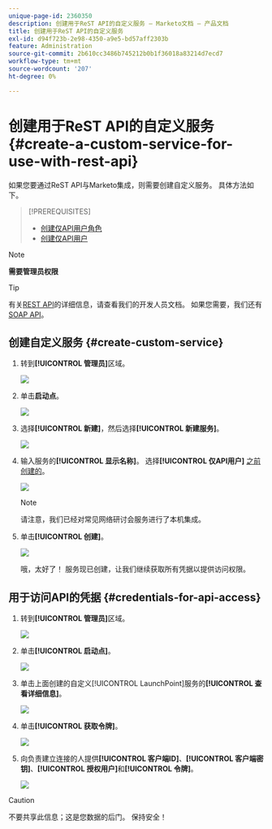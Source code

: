 ```yaml
---
unique-page-id: 2360350
description: 创建用于ReST API的自定义服务 — Marketo文档 — 产品文档
title: 创建用于ReST API的自定义服务
exl-id: d94f723b-2e98-4350-a9e5-bd57aff2303b
feature: Administration
source-git-commit: 2b610cc3486b745212b0b1f36018a83214d7ecd7
workflow-type: tm+mt
source-wordcount: '207'
ht-degree: 0%

---
```


# 创建用于ReST API的自定义服务 {#create-a-custom-service-for-use-with-rest-api}

如果您要通过ReST API与Marketo集成，则需要创建自定义服务。 具体方法如下。

>[!PREREQUISITES]
>
>* [创建仅API用户角色](/help/marketo/product-docs/administration/users-and-roles/create-an-api-only-user-role.md)
>* [创建仅API用户](/help/marketo/product-docs/administration/users-and-roles/create-an-api-only-user.md)
>

>[!NOTE]
>
>**需要管理员权限**

>[!TIP]
>
>有关[REST API](https://developer.adobe.com/marketo-apis/)的详细信息，请查看我们的开发人员文档。 如果您需要，我们还有[SOAP API](https://experienceleague.adobe.com/en/docs/marketo-developer/marketo/soap/soap-api)。

## 创建自定义服务 {#create-custom-service}

1. 转到&#x200B;**[!UICONTROL 管理员]**&#x200B;区域。

   ![](assets/create-a-custom-service-for-use-with-rest-api-1.png)

1. 单击&#x200B;**启动点**。

   ![](assets/create-a-custom-service-for-use-with-rest-api-2.png)

1. 选择&#x200B;**[!UICONTROL 新建]**，然后选择&#x200B;**[!UICONTROL 新建服务]**。

   ![](assets/create-a-custom-service-for-use-with-rest-api-3.png)

1. 输入服务的&#x200B;**[!UICONTROL 显示名称]**。 选择&#x200B;**[!UICONTROL 仅API用户]** [之前创建的](/help/marketo/product-docs/administration/users-and-roles/create-an-api-only-user.md)。

   ![](assets/create-a-custom-service-for-use-with-rest-api-4.png)

   >[!NOTE]
   >
   >请注意，我们已经对常见网络研讨会服务进行了本机集成。

1. 单击&#x200B;**[!UICONTROL 创建]**。

   ![](assets/create-a-custom-service-for-use-with-rest-api-5.png)

   哦，太好了！ 服务现已创建，让我们继续获取所有凭据以提供访问权限。

## 用于访问API的凭据 {#credentials-for-api-access}

1. 转到&#x200B;**[!UICONTROL 管理员]**&#x200B;区域。

   ![](assets/create-a-custom-service-for-use-with-rest-api-6.png)

1. 单击&#x200B;**[!UICONTROL 启动点]**。

   ![](assets/create-a-custom-service-for-use-with-rest-api-7.png)

1. 单击上面创建的自定义[!UICONTROL LaunchPoint]服务的&#x200B;**[!UICONTROL 查看详细信息]**。

   ![](assets/create-a-custom-service-for-use-with-rest-api-8.png)

1. 单击&#x200B;**[!UICONTROL 获取令牌]**。

   ![](assets/create-a-custom-service-for-use-with-rest-api-9.png)

1. 向负责建立连接的人提供&#x200B;**[!UICONTROL 客户端ID]**、**[!UICONTROL 客户端密钥]**、**[!UICONTROL 授权用户]**&#x200B;和&#x200B;**[!UICONTROL 令牌]**。

   ![](assets/create-a-custom-service-for-use-with-rest-api-10.png)

>[!CAUTION]
>
>不要共享此信息；这是您数据的后门。 保持安全！
